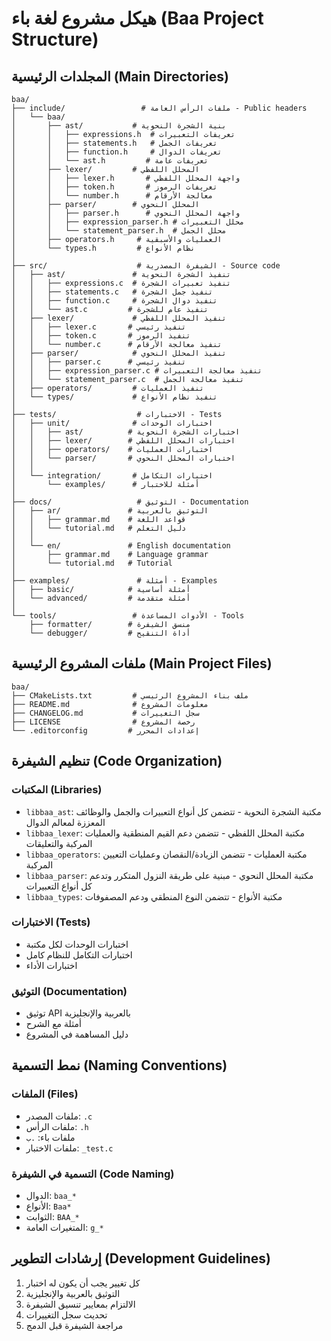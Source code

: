 # هيكل مشروع لغة باء (Baa Project Structure)

## المجلدات الرئيسية (Main Directories)

```
baa/
├── include/                 # ملفات الرأس العامة - Public headers
│   └── baa/
│       ├── ast/           # بنية الشجرة النحوية
│       │   ├── expressions.h  # تعريفات التعبيرات
│       │   ├── statements.h   # تعريفات الجمل
│       │   ├── function.h     # تعريفات الدوال
│       │   └── ast.h         # تعريفات عامة
│       ├── lexer/         # المحلل اللفظي
│       │   ├── lexer.h       # واجهة المحلل اللفظي
│       │   ├── token.h       # تعريفات الرموز
│       │   └── number.h      # معالجة الأرقام
│       ├── parser/        # المحلل النحوي
│       │   ├── parser.h      # واجهة المحلل النحوي
│       │   ├── expression_parser.h # محلل التعبيرات
│       │   └── statement_parser.h  # محلل الجمل
│       ├── operators.h     # العمليات والأسبقية
│       └── types.h         # نظام الأنواع
│
├── src/                    # الشيفرة المصدرية - Source code
│   ├── ast/               # تنفيذ الشجرة النحوية
│   │   ├── expressions.c  # تنفيذ تعبيرات الشجرة
│   │   ├── statements.c   # تنفيذ جمل الشجرة
│   │   ├── function.c     # تنفيذ دوال الشجرة
│   │   └── ast.c         # تنفيذ عام للشجرة
│   ├── lexer/             # تنفيذ المحلل اللفظي
│   │   ├── lexer.c       # تنفيذ رئيسي
│   │   ├── token.c       # تنفيذ الرموز
│   │   └── number.c      # تنفيذ معالجة الأرقام
│   ├── parser/            # تنفيذ المحلل النحوي
│   │   ├── parser.c      # تنفيذ رئيسي
│   │   ├── expression_parser.c # تنفيذ معالجة التعبيرات
│   │   └── statement_parser.c  # تنفيذ معالجة الجمل
│   ├── operators/         # تنفيذ العمليات
│   └── types/             # تنفيذ نظام الأنواع
│
├── tests/                  # الاختبارات - Tests
│   ├── unit/              # اختبارات الوحدات
│   │   ├── ast/          # اختبارات الشجرة النحوية
│   │   ├── lexer/        # اختبارات المحلل اللفظي
│   │   ├── operators/    # اختبارات العمليات
│   │   └── parser/       # اختبارات المحلل النحوي
│   │
│   └── integration/       # اختبارات التكامل
│       └── examples/      # أمثلة للاختبار
│
├── docs/                   # التوثيق - Documentation
│   ├── ar/               # التوثيق بالعربية
│   │   ├── grammar.md    # قواعد اللغة
│   │   └── tutorial.md   # دليل التعلم
│   │
│   └── en/               # English documentation
│       ├── grammar.md    # Language grammar
│       └── tutorial.md   # Tutorial
│
├── examples/               # أمثلة - Examples
│   ├── basic/            # أمثلة أساسية
│   └── advanced/         # أمثلة متقدمة
│
└── tools/                 # الأدوات المساعدة - Tools
    ├── formatter/        # منسق الشيفرة
    └── debugger/         # أداة التنقيح
```

## ملفات المشروع الرئيسية (Main Project Files)

```
baa/
├── CMakeLists.txt         # ملف بناء المشروع الرئيسي
├── README.md              # معلومات المشروع
├── CHANGELOG.md           # سجل التغييرات
├── LICENSE                # رخصة المشروع
└── .editorconfig         # إعدادات المحرر
```

## تنظيم الشيفرة (Code Organization)

### المكتبات (Libraries)
- `libbaa_ast`: مكتبة الشجرة النحوية - تتضمن كل أنواع التعبيرات والجمل والوظائف المعززة لمعالم الدوال
- `libbaa_lexer`: مكتبة المحلل اللفظي - تتضمن دعم القيم المنطقية والعمليات المركبة والتعليقات
- `libbaa_operators`: مكتبة العمليات - تتضمن الزيادة/النقصان وعمليات التعيين المركبة
- `libbaa_parser`: مكتبة المحلل النحوي - مبنية على طريقة النزول المتكرر وتدعم كل أنواع التعبيرات
- `libbaa_types`: مكتبة الأنواع - تتضمن النوع المنطقي ودعم المصفوفات

### الاختبارات (Tests)
- اختبارات الوحدات لكل مكتبة
- اختبارات التكامل للنظام كامل
- اختبارات الأداء

### التوثيق (Documentation)
- توثيق API بالعربية والإنجليزية
- أمثلة مع الشرح
- دليل المساهمة في المشروع

## نمط التسمية (Naming Conventions)

### الملفات (Files)
- ملفات المصدر: `.c`
- ملفات الرأس: `.h`
- ملفات باء: `.ب`
- ملفات الاختبار: `_test.c`

### التسمية في الشيفرة (Code Naming)
- الدوال: `baa_*`
- الأنواع: `Baa*`
- الثوابت: `BAA_*`
- المتغيرات العامة: `g_*`

## إرشادات التطوير (Development Guidelines)

1. كل تغيير يجب أن يكون له اختبار
2. التوثيق بالعربية والإنجليزية
3. الالتزام بمعايير تنسيق الشيفرة
4. تحديث سجل التغييرات
5. مراجعة الشيفرة قبل الدمج
